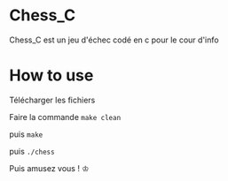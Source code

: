 
# Chess_C

Chess_C est un jeu d'échec codé en c pour le cour d'info 


# How to use

Télécharger les fichiers 

Faire la commande `make clean`

puis `make`

puis `./chess`

Puis amusez vous ! ♔


